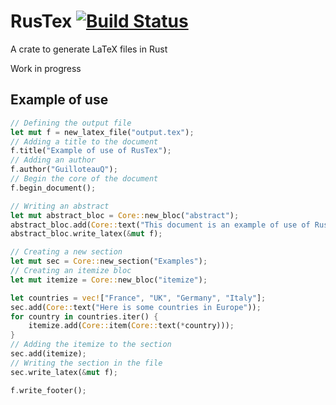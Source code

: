 # RusTex [![Build Status](https://travis-ci.com/GuilloteauQ/RusTex.svg?branch=master)](https://travis-ci.com/GuilloteauQ/RusTex)
A crate to generate LaTeX files in Rust

Work in progress

## Example of use

```rust
// Defining the output file
let mut f = new_latex_file("output.tex");
// Adding a title to the document
f.title("Example of use of RusTex");
// Adding an author
f.author("GuilloteauQ");
// Begin the core of the document
f.begin_document();

// Writing an abstract
let mut abstract_bloc = Core::new_bloc("abstract");
abstract_bloc.add(Core::text("This document is an example of use of RusTex"));
abstract_bloc.write_latex(&mut f);

// Creating a new section
let mut sec = Core::new_section("Examples");
// Creating an itemize bloc
let mut itemize = Core::new_bloc("itemize");

let countries = vec!["France", "UK", "Germany", "Italy"];
sec.add(Core::text("Here is some countries in Europe"));
for country in countries.iter() {
    itemize.add(Core::item(Core::text(*country)));
}
// Adding the itemize to the section
sec.add(itemize);
// Writing the section in the file
sec.write_latex(&mut f);

f.write_footer();
```
